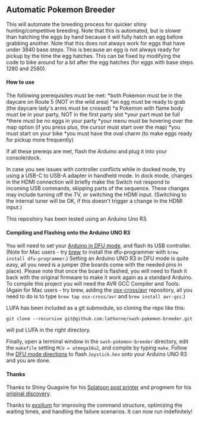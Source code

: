 ## Automatic Pokemon Breeder

This will automate the breeding process for quicker shiny hunting/competitive breeding. Note that this is automated, but is slower than hatching the eggs by hand because it will fully hatch an egg before grabbing another. Note that this does not always work for eggs that have under 3840 base steps. This is because an egg is not always ready for pickup by the time the egg hatches. This can be fixed by modifying the code to bike around for a bit after the egg hatches (for eggs with base steps 1280 and 2560). 

#### How to use

The following prerequisites must be met:
*both Pokemon must be in the daycare on Route 5 (NOT in the wild area)
*an egg must be ready to grab (the daycare lady's arms must be crossed)
*a Pokemon with flame body must be in your party, NOT in the first party slot
*your part must be full
*there must be no eggs in your party
*your menu must be hovering over the map option (if you press plus, the cursor must start over the map)
*you must start on your bike
*you must have the oval charm (to make eggs ready for pickup more frequently)

If all these prereqs are met, flash the Arduino and plug it into your console/dock.

In case you see issues with controller conflicts while in docked mode, try using a USB-C to USB-A adapter in handheld mode. In dock mode, changes in the HDMI connection will briefly make the Switch not respond to incoming USB commands, skipping parts of the sequence. These changes may include turning off the TV, or switching the HDMI input. (Switching to the internal tuner will be OK, if this doesn't trigger a change in the HDMI input.)

This repository has been tested using an Arduino Uno R3.

#### Compiling and Flashing onto the Arduino UNO R3
You will need to set your [Arduino in DFU mode](https://www.arduino.cc/en/Hacking/DFUProgramming8U2), and flash its USB controller. (Note for Mac users - try [brew](https://brew.sh/index_it.html) to install the dfu-programmer with `brew install dfu-programmer`.) Setting an Arduino UNO R3 in DFU mode is quite easy, all you need is a jumper (the boards come with the needed pins in place). Please note that once the board is flashed, you will need to flash it back with the original firmware to make it work again as a standard Arduino. To compile this project you will need the AVR GCC Compiler and Tools. (Again for Mac users - try brew, adding the [osx-cross/avr](osx-cross/avr) repository, all you need to do is to type `brew tap osx-cross/avr` and `brew install avr-gcc`.) 

LUFA has been included as a git submodule, so cloning the repo like this:

```
git clone --recursive git@github.com:lathorne/swsh-pokemon-breeder.git
```

will put LUFA in the right directory.

Finally, open a terminal window in the `swsh-pokemon-breeder` directory, edit the `makefile` setting `MCU = atmega16u2`, and compile by typing `make`. Follow the [DFU mode directions](https://www.arduino.cc/en/Hacking/DFUProgramming8U2) to flash `Joystick.hex` onto your Arduino UNO R3 and you are done.

#### Thanks

Thanks to Shiny Quagsire for his [Splatoon post printer](https://github.com/shinyquagsire23/Switch-Fightstick) and progmem for his [original discovery](https://github.com/progmem/Switch-Fightstick).

Thanks to [exsilium](https://github.com/bertrandom/snowball-thrower/pull/1) for improving the command structure, optimizing the waiting times, and handling the failure scenarios. It can now run indefinitely!

